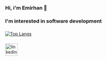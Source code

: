 ### Hi, i'm Emirhan 👋 
### I'm interested in software development
###
[![Top Langs](https://github-readme-stats.vercel.app/api/top-langs/?username=EmirhanAltuntas&hide_progress=true)](https://github.com/EmirhanAltuntas/github-readme-stats)
###
[<img src='https://cdn.jsdelivr.net/npm/simple-icons@3.0.1/icons/linkedin.svg' alt='linkedin' height='40'>](https://www.linkedin.com/in/emirhan-altunta%C5%9F-428868221/)

